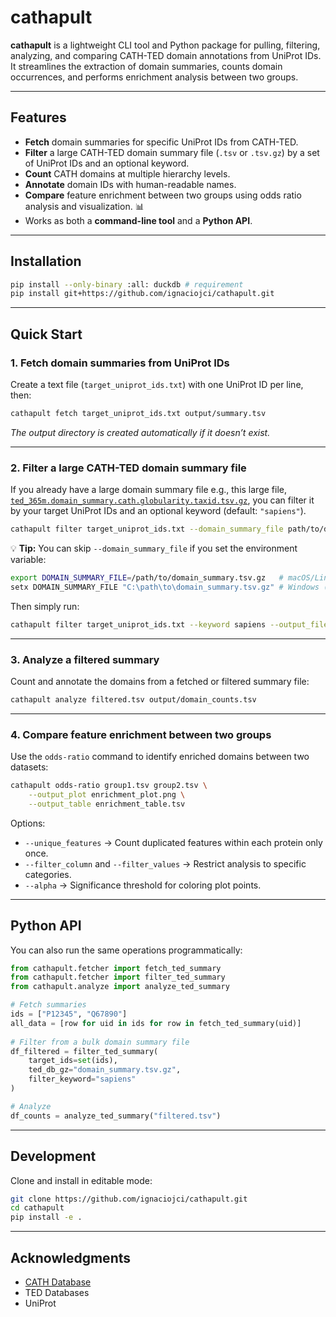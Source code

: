 # cathapult

**cathapult** is a lightweight CLI tool and Python package for pulling, filtering, analyzing, and comparing CATH-TED domain annotations from UniProt IDs.
It streamlines the extraction of domain summaries, counts domain occurrences, and performs enrichment analysis between two groups.

---

## Features

* **Fetch** domain summaries for specific UniProt IDs from CATH-TED.
* **Filter** a large CATH-TED domain summary file (`.tsv` or `.tsv.gz`) by a set of UniProt IDs and an optional keyword.
* **Count** CATH domains at multiple hierarchy levels.
* **Annotate** domain IDs with human-readable names.
* **Compare** feature enrichment between two groups using odds ratio analysis and visualization. 📊
* Works as both a **command-line tool** and a **Python API**.

---

## Installation

```bash
pip install --only-binary :all: duckdb # requirement
pip install git+https://github.com/ignaciojci/cathapult.git
```

---

## Quick Start

### 1. Fetch domain summaries from UniProt IDs

Create a text file (`target_uniprot_ids.txt`) with one UniProt ID per line, then:

```bash
cathapult fetch target_uniprot_ids.txt output/summary.tsv
```

*The output directory is created automatically if it doesn’t exist.*

---

### 2. Filter a large CATH-TED domain summary file

If you already have a large domain summary file e.g., this large file, [`ted_365m.domain_summary.cath.globularity.taxid.tsv.gz`](https://zenodo.org/records/13908086), you can filter it by your target UniProt IDs and an optional keyword (default: `"sapiens"`).

```bash
cathapult filter target_uniprot_ids.txt --domain_summary_file path/to/domain_summary.tsv.gz --keyword sapiens --output_file filtered.tsv
```

💡 **Tip:** You can skip `--domain_summary_file` if you set the environment variable:

```bash
export DOMAIN_SUMMARY_FILE=/path/to/domain_summary.tsv.gz   # macOS/Linux
setx DOMAIN_SUMMARY_FILE "C:\path\to\domain_summary.tsv.gz" # Windows (new shells)
```

Then simply run:

```bash
cathapult filter target_uniprot_ids.txt --keyword sapiens --output_file filtered.tsv
```

---

### 3. Analyze a filtered summary

Count and annotate the domains from a fetched or filtered summary file:

```bash
cathapult analyze filtered.tsv output/domain_counts.tsv
```

---

### 4. Compare feature enrichment between two groups

Use the `odds-ratio` command to identify enriched domains between two datasets:

```bash
cathapult odds-ratio group1.tsv group2.tsv \
    --output_plot enrichment_plot.png \
    --output_table enrichment_table.tsv
```

Options:

* `--unique_features` → Count duplicated features within each protein only once.
* `--filter_column` and `--filter_values` → Restrict analysis to specific categories.
* `--alpha` → Significance threshold for coloring plot points.

---

## Python API

You can also run the same operations programmatically:

```python
from cathapult.fetcher import fetch_ted_summary
from cathapult.fetcher import filter_ted_summary
from cathapult.analyze import analyze_ted_summary

# Fetch summaries
ids = ["P12345", "Q67890"]
all_data = [row for uid in ids for row in fetch_ted_summary(uid)]
  
# Filter from a bulk domain summary file
df_filtered = filter_ted_summary(
    target_ids=set(ids),
    ted_db_gz="domain_summary.tsv.gz",
    filter_keyword="sapiens"
)

# Analyze
df_counts = analyze_ted_summary("filtered.tsv")
```

---

## Development

Clone and install in editable mode:

```bash
git clone https://github.com/ignaciojci/cathapult.git
cd cathapult
pip install -e .
```

---

## Acknowledgments

* [CATH Database](https://www.cathdb.info/)
* TED Databases
* UniProt
